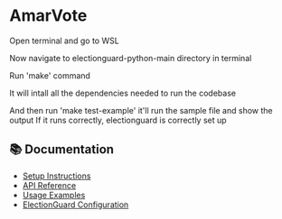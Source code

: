 # AmarVote

Open terminal and go to WSL

Now navigate to electionguard-python-main directory in terminal

Run 'make' command

It will intall all the dependencies needed to run the codebase

And then run 
'make test-example' 
it'll run the sample file and show the output
If it runs correctly, electionguard is correctly set up

## 📚 Documentation

- [Setup Instructions](docs/setup.md)
- [API Reference](docs/api.md)
- [Usage Examples](docs/usage.md)
- [ElectionGuard Configuration](docs/electionguard_config.md)
